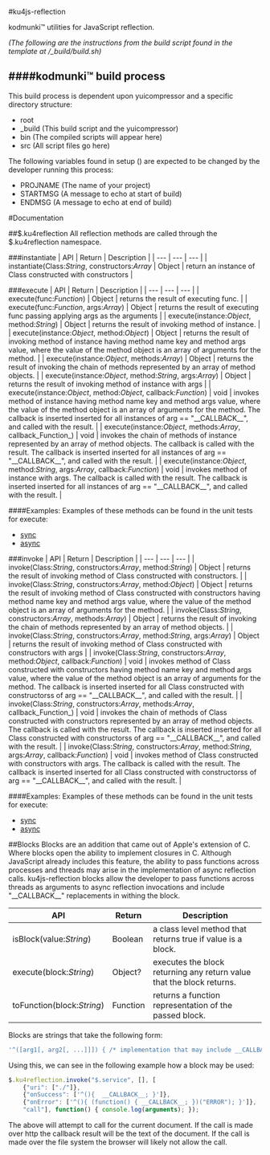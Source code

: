 #ku4js-reflection

kodmunki™ utilities for JavaScript reflection.

*(The following are the instructions from the build script found in the template at /_build/build.sh)*

####kodmunki™ build process
---

This build process is dependent upon yuicompressor and a specific directory structure:

* root  
 * _build (This build script and the yuicompressor)
 * bin (The compiled scripts will appear here)
 * src (All script files go here)

The following variables found in setup () are
expected to be changed by the developer running
this process:

* PROJNAME (The name of your project)
* STARTMSG (A message to echo at start of build)
* ENDMSG (A message to echo at end of build)

#Documentation

##$.ku4reflection
All reflection methods are called through the $.ku4reflection namespace.

###instantiate
| API | Return | Description |
| --- | --- | --- |
| instantiate(Class:_String_, constructors:_Array_ | Object | return an instance of Class constructed with constructors |

###execute
| API | Return | Description |
| --- | --- | --- |
| execute(func:_Function_) | Object | returns the result of executing func.  |
| execute(func:_Function_, args:_Array_) | Object | returns the result of executing func passing applying args as the arguments |
| execute(instance:_Object_, method:_String_) | Object | returns the result of invoking method of instance. |
| execute(instance:_Object_, method:_Object_) | Object | returns the result of invoking method of instance having method name key and method args value, where the value of the method object is an array of arguments for the method. |
| execute(instance:_Object_, methods:_Array_) | Object | returns the result of invoking the chain of methods represented by an array of method objects. |
| execute(instance:_Object_, method:_String_, args:_Array_) | Object | returns the result of invoking method of instance with args |
| execute(instance:_Object_, method:_Object_, callback:_Function_) | void | invokes method of instance having method name key and method args value, where the value of the method object is an array of arguments for the method. The callback is inserted inserted for all instances of arg == "\_\_CALLBACK\_\_", and called with the result. |
| execute(instance:_Object_, methods:_Array_, callback_Function_) | void | invokes the chain of methods of instance represented by an array of method objects. The callback is called with the result. The callback is inserted inserted for all instances of arg == "\_\_CALLBACK\_\_", and called with the result. |
| execute(instance:_Object_, method:_String_, args:_Array_, callback:_Function_) | void | invokes method of instance with args. The callback is called with the result. The callback is inserted inserted for all instances of arg == "\_\_CALLBACK\_\_", and called with the result. |

####Examples:
Examples of these methods can be found in the unit tests for execute:
* [sync](https://github.com/kodmunki/ku4js-reflection/tree/master/tests/src/instance/sync)
* [async](https://github.com/kodmunki/ku4js-reflection/tree/master/tests/src/instance/async)

###invoke
| API | Return | Description |
| --- | --- | --- |
| invoke(Class:_String_, constructors:_Array_, method:_String_) | Object | returns the result of invoking method of Class constructed with constructors. |
| invoke(Class:_String_, constructors:_Array_, method:_Object_) | Object | returns the result of invoking method of Class constructed with constructors having method name key and method args value, where the value of the method object is an array of arguments for the method. |
| invoke(Class:_String_, constructors:_Array_, methods:_Array_) | Object | returns the result of invoking the chain of methods represented by an array of method objects. |
| invoke(Class:_String_, constructors:_Array_, method:_String_, args:_Array_) | Object | returns the result of invoking method of Class constructed with constructors with args |
| invoke(Class:_String_, constructors:_Array_, method:_Object_, callback:_Function_) | void | invokes method of Class constructed with constructors having method name key and method args value, where the value of the method object is an array of arguments for the method. The callback is inserted inserted for all Class constructed with constructorss of arg == "\_\_CALLBACK\_\_", and called with the result. |
| invoke(Class:_String_, constructors:_Array_, methods:_Array_, callback_Function_) | void | invokes the chain of methods of Class constructed with constructors represented by an array of method objects. The callback is called with the result. The callback is inserted inserted for all Class constructed with constructorss of arg == "\_\_CALLBACK\_\_", and called with the result. |
| invoke(Class:_String_, constructors:_Array_, method:_String_, args:_Array_, callback:_Function_) | void | invokes method of Class constructed with constructors with args. The callback is called with the result. The callback is inserted inserted for all Class constructed with constructorss of arg == "\_\_CALLBACK\_\_", and called with the result. |

####Examples:
Examples of these methods can be found in the unit tests for execute:
* [sync](https://github.com/kodmunki/ku4js-reflection/tree/master/tests/src/class/sync)
* [async](https://github.com/kodmunki/ku4js-reflection/tree/master/tests/src/class/async)

##Blocks
Blocks are an addition that came out of Apple's extension of C. Where blocks open the ability to implement closures in C.
Although JavaScript already includes this feature, the ability to pass functions across processes and threads may arise
in the implementation of async reflection calls. ku4js-reflection blocks allow the developer to pass functions across
threads as arguments to async reflection invocations and include "\_\_CALLBACK\_\_" replacements in withing the block.

| API | Return | Description |
| --- | --- | --- |
| isBlock(value:_String_) | Boolean | a class level method that returns true if value is a block. |
| execute(block:_String_) | Object? | executes the block returning any return value that the block returns. |
| toFunction(block:_String_) | Function | returns a function representation of the passed block. |

Blocks are strings that take the following form:
```javascript
'^([arg1[, arg2[, ...]]]) { /* implementation that may include __CALLBACK__ */ }'
```

Using this, we can see in the following example how a block may be used:

```javascript
$.ku4reflection.invoke("$.service", [], [
    {"uri": ["./"]},
    {"onSuccess": ['^(){  __CALLBACK__; }']},
    {"onError": ['^(){ (function() { __CALLBACK__; })("ERROR"); }']},
    "call"], function() { console.log(arguments); });
```

The above will attempt to call for the current document. If the call is made over http the callback result will be the
text of the document. If the call is made over the file system the browser will likely not allow the call.